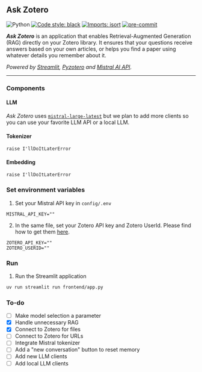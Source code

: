 ## Ask Zotero
![Python](https://img.shields.io/badge/python-3.9.21-blue)
[![Code style: black](https://img.shields.io/badge/code%20style-black-000000.svg)](https://github.com/psf/black)
[![Imports: isort](https://img.shields.io/badge/%20imports-isort-%231674b1?style=flat&labelColor=ef8336)](https://pycqa.github.io/isort/)
[![pre-commit](https://img.shields.io/badge/pre--commit-enabled-brightgreen?logo=pre-commit&logoColor=white)](https://github.com/pre-commit/pre-commit)

_**Ask Zotero**_ is an application that enables Retrieval-Augmented Generation (RAG) directly on your Zotero library.
It ensures that your questions receive answers based on your own articles, or helps you find a paper using whatever details you remember about it.

_Powered by [Streamlit](https://github.com/streamlit/streamlit), [Pyzotero](https://github.com/urschrei/pyzotero) and [Mistral AI API](https://docs.mistral.ai/api/)._

---

### Components
#### LLM
_Ask Zotero_ uses [`mistral-large-latest`](https://docs.mistral.ai/getting-started/models/models_overview/) but we plan to add more clients so you can use your favorite LLM API or a local LLM.
#### Tokenizer
``raise I'llDoItLaterError``
#### Embedding
``raise I'llDoItLaterError``

### Set environment variables
1. Set your Mistral API key in `config/.env`
```
MISTRAL_API_KEY=""
```
2. In the same file, set your Zotero API key and Zotero UserId. Please find how to get them [here](https://pyzotero.readthedocs.io/en/latest/#getting-started-short-version).
```
ZOTERO_API_KEY=""
ZOTERO_USERID=""
```

### Run
1. Run the Streamlit application
```bash
uv run streamlit run frontend/app.py
```

### To-do
- [ ] Make model selection a parameter
- [x] Handle unnecessary RAG
- [x] Connect to Zotero for files
- [ ] Connect to Zotero for URLs
- [ ] Integrate Mistral tokenizer
- [ ] Add a "new conversation" button to reset memory
- [ ] Add new LLM clients
- [ ] Add local LLM clients
